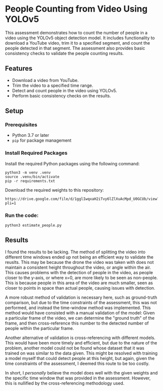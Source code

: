 # People Counting from Video Using YOLOv5

This assessment demonstrates how to count the number of people in a video using the YOLOv5 object detection model. It includes functionality to download a YouTube video, trim it to a specified segment, and count the people detected in that segment. The assessment also provides basic consistency checks to validate the people counting results.

## Features

- Download a video from YouTube.
- Trim the video to a specified time range.
- Detect and count people in the video using YOLOv5.
- Perform basic consistency checks on the results.

## Setup

### Prerequisites

- Python 3.7 or later
- `pip` for package management

### Install Required Packages

Install the required Python packages using the following command:

```
python3 -m venv .venv
source .venv/bin/activate
pip -r requirements.txt
```

Download the required weights to this repository:

```
https://drive.google.com/file/d/1gglIwqxaH2iTvy6lZlXuAcMpd_U0GCUb/view?pli=1
```

### Run the code:

```
python3 estimate_people.py
```

## Results

I found the results to be lacking. The method of splitting the video into different time windows ended up not being an efficient way to validate the reuslts. This may be because the drone the video was taken with does not maintain a consistent height throughout the video, or angle within the air. This causes problems with the detection of people in the video, as people closer to the y-axis, or where x=0, are more likely to be seen as non-people. This is because people in this area of the video are much smaller, seen as closer to points in space than actual people, causing issues with detection.

A more robust method of validation is necessary here, such as ground-truth comparison, but due to the time constraints of the assessment, this was not performed, and instead the time-window method was implemented. This method would have consisted with a manual validation of the model: Given a particular frame of the video, we can determine the "ground truth" of the frame, and then cross-reference this number to the detected number of people within the particular frame.

Another alternative of validation is cross-referencing with different models. This would have been more timely and efficient, but due to the nature of the problem, another model could not be found whose dataset that it was trained on was similar to the data given. This might be resolved with training a model myself that could detect people at this height, but again, given the time constraints of the assessment, I deemed this route to be too costly.

In short, I _personally_ believe the model does well with the given weights and the specific time window that was provided in the assessment. However, this is nullified by the cross-referencing methodology used.
